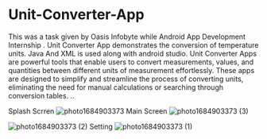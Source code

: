 # Unit-Converter-App
This was a task given by Oasis Infobyte while Android App Development Internship . Unit Converter App  demonstrates the conversion of temperature units. Java And XML is used along with android studio.
Unit Converter Apps are powerful tools that enable users to convert measurements, values, and quantities between different units of measurement effortlessly. These apps are designed to simplify and streamline the process of converting units, eliminating the need for manual calculations or searching through conversion tables.
..

Splash Scrren
![photo1684903373](https://github.com/Sagarkumar095/Unit_Converter/assets/89767836/d3fec3a7-4cf8-4fc3-a4df-eef316755e8b)
Main Screen
![photo1684903373 (3)](https://github.com/Sagarkumar095/Unit_Converter/assets/89767836/e1a8e605-24ea-460e-a923-d8d494cfe862)

![photo1684903373 (2)](https://github.com/Sagarkumar095/Unit_Converter/assets/89767836/d3496cd5-9ce6-4036-bd30-3b2de15e4502)
Setting
![photo1684903373 (1)](https://github.com/Sagarkumar095/Unit_Converter/assets/89767836/42440455-a395-47e9-aa0d-094fe72291a2)

